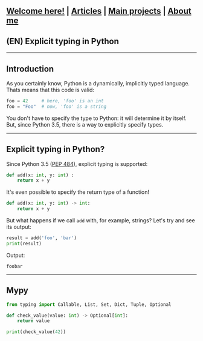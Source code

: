 ## [Welcome here!](https://vpenando.github.io) | [Articles](https://vpenando.github.io/articles.html) | [Main projects](https://vpenando.github.io/projects.html) | [About me](https://vpenando.github.io/about.html)

## (EN) Explicit typing in Python

---

Introduction
---
As you certainly know, Python is a dynamically, implicitly typed language. Thats means that this code is valid:
```py
foo = 42     # here, 'foo' is an int
foo = "Foo"  # now, 'foo' is a string
```
You don't have to specify the type to Python: it will determine it by itself. But, since Python 3.5, there is a way to explicitly specify types.

---

Explicit typing in Python?
---
Since Python 3.5 ([PEP 484](https://www.python.org/dev/peps/pep-0484/)), explicit typing is supported:
```py
def add(x: int, y: int) :
    return x + y
```
It's even possible to specify the return type of a function!
```py
def add(x: int, y: int) -> int:
    return x + y
```
But what happens if we call `add` with, for example, strings? Let's try and see its output:
```py
result = add('foo', 'bar')
print(result)
```
Output:
```
foobar
```

---

Mypy
---

```py
from typing import Callable, List, Set, Dict, Tuple, Optional

def check_value(value: int) -> Optional[int]:
    return value

print(check_value(42))
```
